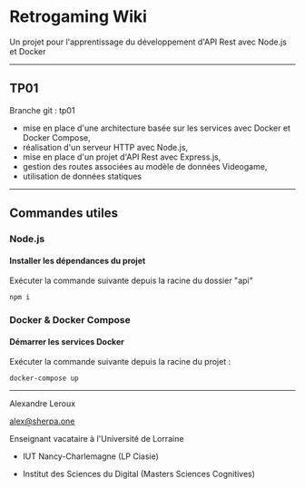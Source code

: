 # Retrogaming Wiki

Un projet pour l'apprentissage du développement d'API Rest avec Node.js et Docker

---

## TP01

Branche git : tp01

- mise en place d'une architecture basée sur les services avec Docker et Docker Compose,
- réalisation d'un serveur HTTP avec Node.js,
- mise en place d'un projet d'API Rest avec Express.js,
- gestion des routes associées au modèle de données Videogame,
- utilisation de données statiques

---

## Commandes utiles

### Node.js

#### Installer les dépendances du projet

Exécuter la commande suivante depuis la racine du dossier "api"

```
npm i
```
### Docker & Docker Compose

#### Démarrer les services Docker

Exécuter la commande suivante depuis la racine du projet :

```
docker-compose up
```

---

Alexandre Leroux

alex@sherpa.one

Enseignant vacataire à l'Université de Lorraine

- IUT Nancy-Charlemagne (LP Ciasie)

- Institut des Sciences du Digital (Masters Sciences Cognitives)